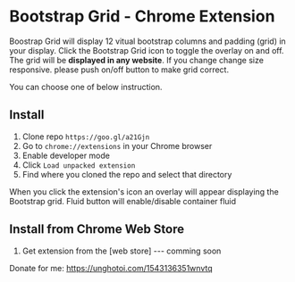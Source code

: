 # Bootstrap Grid - Chrome Extension

Boostrap Grid will display 12 vitual bootstrap columns and padding  (grid) in your display. 
Click the Bootstrap Grid  icon to toggle the overlay on and off. The grid will be **displayed in any website**. If you change change size responsive. please push on/off button to make grid correct.

You can choose one of below instruction.

## Install

1. Clone repo `https://goo.gl/a21Gjn`
2. Go to `chrome://extensions` in your Chrome browser
3. Enable developer mode
4. Click `Load unpacked extension`
5. Find where you cloned the repo and select that directory

When you click the extension's icon an overlay will appear displaying the Bootstrap grid. Fluid button will enable/disable container fluid 

## Install from Chrome Web Store

1. Get extension from the [web store] --- comming soon

Donate for me: https://unghotoi.com/1543136351wnvtq
